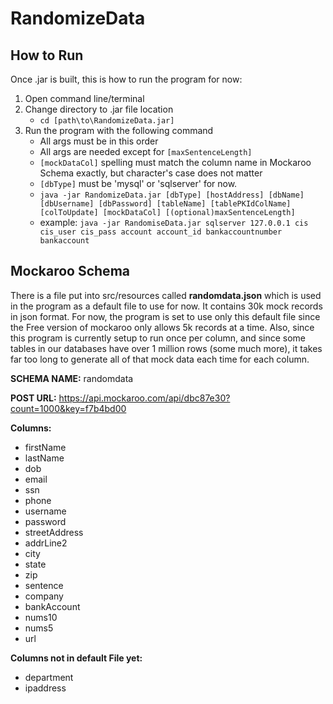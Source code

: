 # RandomizeData


## How to Run

Once .jar is built, this is how to run the program for now:

1. Open command line/terminal
2. Change directory to .jar file location
   - `cd [path\to\RandomizeData.jar]`
3. Run the program with the following command
   - All args must be in this order
   - All args are needed except for `[maxSentenceLength]`
   - `[mockDataCol]` spelling must match the column name in Mockaroo Schema exactly, but character's case does not matter
   - `[dbType]` must be 'mysql' or 'sqlserver' for now.
   - `java -jar RandomizeData.jar [dbType] [hostAddress] [dbName] [dbUsername] [dbPassword] [tableName] [tablePKIdColName] [colToUpdate] [mockDataCol] [(optional)maxSentenceLength]`
   - example: `java -jar RandomiseData.jar sqlserver 127.0.0.1 cis cis_user cis_pass account account_id bankaccountnumber bankaccount`

## Mockaroo Schema
There is a file put into src/resources called **randomdata.json** which is used in the program as a default file to use for now. It contains 30k mock records in json format. For now, the program is set to use only this default file since the Free version of mockaroo only allows 5k records at a time. Also, since this program is currently setup to run once per column, and since some tables in our databases have over 1 million rows (some much more), it takes far too long to generate all of that mock data each time for each column.


**SCHEMA NAME:**   randomdata

**POST URL:**     https://api.mockaroo.com/api/dbc87e30?count=1000&key=f7b4bd00

**Columns:**
- firstName
- lastName
- dob
- email
- ssn
- phone
- username
- password
- streetAddress
- addrLine2
- city
- state
- zip
- sentence
- company
- bankAccount
- nums10
- nums5
- url

**Columns not in default File yet:**
- department
- ipaddress
